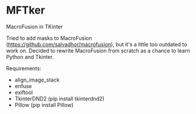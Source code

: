 # MFTker
MacroFusion in TKinter


Tried to add masks to MacroFusion (https://github.com/salvadhor/macrofusion), but it's a little too outdated to work on. Decided to rewrite MacroFusion from scratch as a chance to learn Python and Tkinter.

Requirements:
* align_image_stack
* enfuse
* exiftool
* TkinterDND2 (pip install tkinterdnd2)
* Pillow (pip install Pillow)

